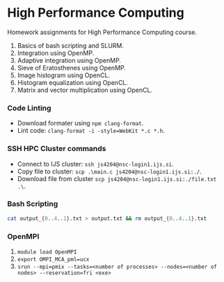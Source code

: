 # High Performance Computing
Homework assignments for High Performance Computing course.
1. Basics of bash scripting and SLURM.
2. Integration using OpenMP.
3. Adaptive integration using OpenMP.
4. Sieve of Eratosthenes using OpenMP.
5. Image histogram using OpenCL.
6. Histogram equalization using OpenCL.
7. Matrix and vector multiplication using OpenCL.

### Code Linting
- Download formater using `npm clang-format`.
- Lint code: `clang-format -i -style=WebKit *.c *.h`.

### SSH HPC Cluster commands
- Connect to IJS cluster: `ssh js4204@nsc-login1.ijs.si`.
- Copy file to cluster: `scp .\main.c js4204@nsc-login1.ijs.si:./`.
- Download file from cluster `scp js4204@nsc-login1.ijs.si:./file.txt .\`.


### Bash Scripting
```bash
cat output_{0..4..1}.txt > output.txt && rm output_{0..4..1}.txt
```

### OpenMPI
1. `module load OpenMPI`
2. `export OMPI_MCA_pml=ucx`
3. `srun --mpi=pmix --tasks=<number of processes> --nodes=<number of nodes> --reservation=fri <exe>`
